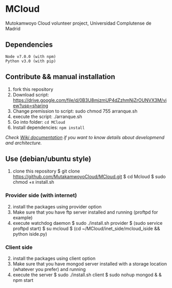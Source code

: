 # MCloud
Mutokamwoyo Cloud  volunteer project, Universidad Complutense de Madrid

## Dependencies
    Node v7.0.0 (with npm)
    Python v3.0 (with pip)
    

## Contribute && manual installation
1. fork this repository
2. Download script: https://drive.google.com/file/d/0B3U8mjzmUP4dZzhmNjZrOUNVX3M/view?usp=sharing
3. Change premission to script: sudo chmod 755 arranque.sh
4. execute the script: ./arranque.sh
5. Go into folder: `cd MCloud`
6. Install dependencies: `npm install`

_Check [Wiki documentation](https://github.com/MutakamwoyoCloud/MCloud/wiki) if you want to know details about developmend and architecture._


## Use (debian/ubuntu style)
1. clone this repository
    $ git clone https://github.com/MutakamwoyoCloud/MCloud.git
    $ cd Mcloud
    $ sudo chmod +x install.sh
    

### Provider side (with internet)
2. install the packages using provider option
3. Make sure that you have ftp server installed and running (proftpd for example)
3. execute watchdog daemon
    $ sudo ./install.sh provider
    $ (sudo service proftpd start)
    $ su mcloud 
    $ (cd ~/MCloud/inet_side/mcloud_iside && python iside.py)
 
### Client side 
2. install the packages using client option
3. Make sure that you have mongod server installed with a storage location (whatever you prefer) and running
4. execute the server
    $ sudo ./install.sh client
    $ sudo nohup mongod &
    & npm start
   
